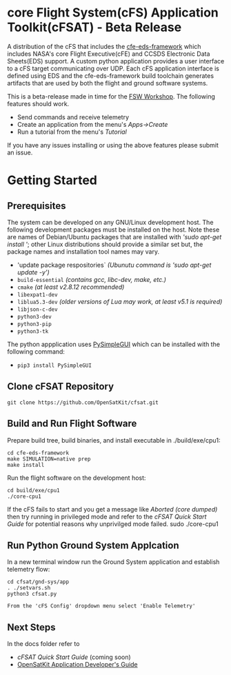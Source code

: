 # core Flight System(cFS) Application Toolkit(cFSAT) - Beta Release
A distribution of the cFS that includes the [cfe-eds-framework](https://github.com/jphickey/cfe-eds-framework) which includes NASA's core Flight Executive(cFE) and CCSDS Electronic Data Sheets(EDS) support. A custom python application provides a user interface to a cFS target communicating over UDP. Each cFS application interface is defined using EDS and the cfe-eds-framework build toolchain generates artifacts that are used by both the flight and ground software systems.

This is a beta-release made in time for the [FSW Workshop](http://flightsoftware.jhuapl.edu/workshop/FSW2022). The following features should work.
- Send commands and receive telemetry
- Create an application from the menu's *Apps->Create*
- Run a tutorial from the menu's *Tutorial*

If you have any issues installing or using the above features please submit an issue.

# Getting Started

## Prerequisites
The system can be developed on any GNU/Linux development host. The following development packages must be installed on the host. Note these are names
of Debian/Ubuntu packages that are installed with *'sudo apt-get install <package>'*; other Linux distributions should provide a similar set but, the
package names and installation tool names may vary. 

- 'update package respositories` *(Ubunutu command is 'sudo apt-get update -y')*
- `build-essential` *(contains gcc, libc-dev, make, etc.)* 
- `cmake` *(at least v2.8.12 recommended)*
- `libexpat1-dev`
- `liblua5.3-dev` *(older versions of Lua may work, at least v5.1 is required)*
- `libjson-c-dev`
- `python3-dev`
- `python3-pip`
- `python3-tk`

The python appplication uses [PySimpleGUI](https://pysimplegui.readthedocs.io/en/latest/) which can be installed with the following command:

- `pip3 install PySimpleGUI`

## Clone cFSAT Repository
    git clone https://github.com/OpenSatKit/cfsat.git

## Build and Run Flight Software
Prepare build tree, build binaries, and install executable in ./build/exe/cpu1:

    cd cfe-eds-framework
    make SIMULATION=native prep
    make install
    
Run the flight software on the development host:

    cd build/exe/cpu1
    ./core-cpu1

If the cFS fails to start and you get a message like *Aborted (core dumped)* then try running in privileged mode and refer to the *cFSAT Quick Start Guide* for potential reasons why unprivilged mode failed.
    sudo ./core-cpu1

## Run Python Ground System Applcation 
In a new terminal window run the Ground System application and establish telemetry flow:

    cd cfsat/gnd-sys/app
    . ./setvars.sh
    python3 cfsat.py
    
    From the 'cFS Config' dropdown menu select 'Enable Telemetry'
    
## Next Steps
In the docs folder refer to
- *cFSAT Quick Start Guide* (coming soon)
- [OpenSatKit Application Developer's Guide](https://github.com/OpenSatKit-Apps/osk_c_fw/blob/main/docs/OSK-App-Dev-Guide.pdf)


